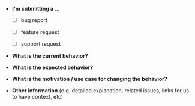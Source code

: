 * **I'm submitting a ...**
  - [ ] bug report
  - [ ] feature request
  - [ ] support request
  

* **What is the current behavior?**



* **What is the expected behavior?**



* **What is the motivation / use case for changing the behavior?**



* **Other information** (e.g. detailed explanation, related issues, links for us to have context, etc)
